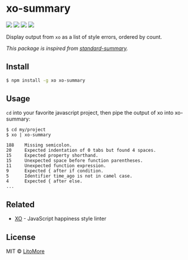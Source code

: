 # xo-summary

[![](https://img.shields.io/travis/LitoMore/xo-summary/master.svg)](https://travis-ci.org/LitoMore/xo-summary)
[![](https://img.shields.io/npm/v/xo-summary.svg)](https://www.npmjs.com/package/xo-summary)
[![](https://img.shields.io/npm/l/xo-summary.svg)](https://github.com/LitoMore/xo-summary/blob/master/LICENSE)
[![](https://img.shields.io/badge/code_style-XO-5ed9c7.svg)](https://github.com/xojs/xo)

Display output from `xo` as a list of style errors, ordered by count.

*This package is inspired from [standard-summary](https://github.com/zeke/standard-summary).*

## Install

```bash
$ npm install -g xo xo-summary
```

## Usage

`cd` into your favorite javascript project, then pipe the output of xo into xo-summary:

```
$ cd my/project
$ xo | xo-summary

188    Missing semicolon.
20     Expected indentation of 0 tabs but found 4 spaces.
15     Expected property shorthand.
15     Unexpected space before function parentheses.
11     Unexpected function expression.
9      Expected { after if condition.
5      Identifier time_ago is not in camel case.
4      Expected { after else.
...
```

## Related

- [XO](https://github.com/xojs/xo) - JavaScript happiness style linter

## License

MIT © [LitoMore](https://github.com/LitoMore)
